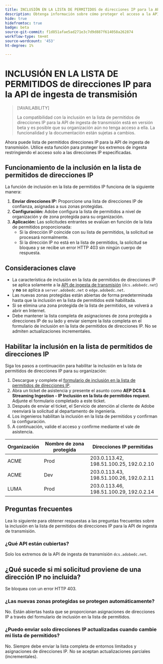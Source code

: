```yaml
---
title: INCLUSIÓN EN LA LISTA DE PERMITIDOS de direcciones IP para la API de ingesta de transmisión
description: Obtenga información sobre cómo proteger el acceso a la API de ingesta de transmisión permitiendo solo direcciones IP especificadas mediante la inclusión en la lista de permitidos. En esta guía se explica cómo configurar, habilitar y administrar restricciones basadas en direcciones IP para la seguridad de API.
hide: true
hidefromtoc: true
badge: beta
source-git-commit: f1d851afae5ad271e3c7d9d887f614058a262874
workflow-type: tm+mt
source-wordcount: '453'
ht-degree: 1%

---
```


# INCLUSIÓN EN LA LISTA DE PERMITIDOS de direcciones IP para la API de ingesta de transmisión

>[!AVAILABILITY]
>
>La compatibilidad con la inclusión en la lista de permitidos de direcciones IP para la API de ingesta de transmisión está en versión beta y es posible que su organización aún no tenga acceso a ella. La funcionalidad y la documentación están sujetas a cambios.

Ahora puede lista de permitidos direcciones IP para la API de ingesta de transmisión. Utilice esta función para proteger los extremos de ingesta restringiendo el acceso solo a las direcciones IP especificadas.

## Funcionamiento de la inclusión en la lista de permitidos de direcciones IP

La función de inclusión en la lista de permitidos IP funciona de la siguiente manera:

1. **Enviar direcciones IP:** Proporcione una lista de direcciones IP de confianza, asignadas a sus zonas protegidas.
2. **Configuración:** Adobe configura la lista de permitidos a nivel de organización y de zona protegida para su organización.
3. **Aplicación:** Las solicitudes entrantes se evalúan en función de la lista de permitidos proporcionada:
   * Si la dirección IP coincide con su lista de permitidos, la solicitud se procesará normalmente.
   * Si la dirección IP no está en la lista de permitidos, la solicitud se bloquea y se recibe un error HTTP 403 sin ningún cuerpo de respuesta.

## Consideraciones clave

* La característica de inclusión en la lista de permitidos de direcciones IP se aplica solamente a la [API de ingesta de transmisión](https://developer.adobe.com/experience-platform-apis/references/streaming-ingestion/) (`dcs.adobedc.net`) y **no** se aplica a `server.adobedc.net` o `edge.adobedc.net`.
* Las nuevas zonas protegidas están abiertas de forma predeterminada hasta que la inclusión en la lista de permitidos esté habilitada.
* Si se elimina una zona protegida de la lista de permitidos, se volverá a abrir en Internet.
* Debe mantener la lista completa de asignaciones de zona protegida a direcciones IP de su lado y enviar siempre la lista completa en el formulario de inclusión en la lista de permitidos de direcciones IP. No se admiten actualizaciones incrementales.

## Habilitar la inclusión en la lista de permitidos de direcciones IP

Siga los pasos a continuación para habilitar la inclusión en la lista de permitidos de direcciones IP para su organización:

1. Descargue y complete el [formulario de inclusión en la lista de permitidos de direcciones IP](../images/assets/ip_allowlisting_aep.xlsx.zip).
2. Abra un ticket de asistencia y presente el asunto como **AEP DCS &amp; Streaming Ingestion - IP Inclusión en la lista de permitidos request**. Adjunte el formulario completado a este ticket.
3. Después de enviar el ticket, el Servicio de atención al cliente de Adobe reenviará la solicitud al departamento de ingeniería.
4. Los ingenieros habilitan la inclusión en la lista de permitidos y confirman la configuración.
5. A continuación, valide el acceso y confirme mediante el vale de asistencia.

| Organización | Nombre de zona protegida | Direcciones IP permitidas |
| --- | --- | --- |
| ACME | Prod | 203.0.113.42, 198.51.100.25, 192.0.2.10 |
| ACME | Dev | 203.0.113.43, 198.51.100.26, 192.0.2.11 |
| LUMA | Prod | 203.0.113.46, 198.51.100.29, 192.0.2.14 |

## Preguntas frecuentes

Lea lo siguiente para obtener respuestas a las preguntas frecuentes sobre la inclusión en la lista de permitidos de direcciones IP para la API de ingesta de transmisión.

### ¿Qué API están cubiertas?

Solo los extremos de la API de ingesta de transmisión `dcs.adobedc.net`.

## ¿Qué sucede si mi solicitud proviene de una dirección IP no incluida?

Se bloquea con un error HTTP 403.

### ¿Las nuevas zonas protegidas se protegen automáticamente?

No. Están abiertas hasta que se proporcionan asignaciones de direcciones IP a través del formulario de inclusión en la lista de permitidos.

### ¿Puedo enviar solo direcciones IP actualizadas cuando cambie mi lista de permitidos?

No. Siempre debe enviar la lista completa de entornos limitados y asignaciones de direcciones IP. No se aceptan actualizaciones parciales (incrementales).